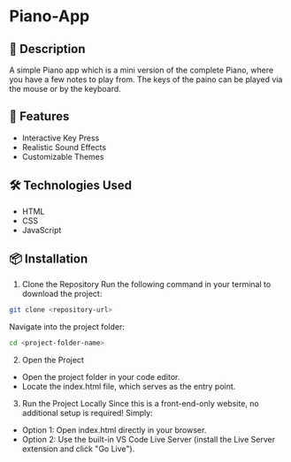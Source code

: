 # Piano-App

## 📝 Description

A simple Piano app which is a mini version of the complete Piano, where you have a few notes to play from. The keys of the paino can be played via the mouse or by the keyboard.

## 🚀 Features

- Interactive Key Press
- Realistic Sound Effects
- Customizable Themes

## 🛠️ Technologies Used

- HTML
- CSS
- JavaScript

## 📦 Installation

1. Clone the Repository
Run the following command in your terminal to download the project:

```bash
git clone <repository-url>

```

Navigate into the project folder:

```bash
cd <project-folder-name>

```

2. Open the Project
- Open the project folder in your code editor.
- Locate the index.html file, which serves as the entry point.
3. Run the Project Locally
Since this is a front-end-only website, no additional setup is required! Simply:
- Option 1: Open index.html directly in your browser.
- Option 2: Use the built-in VS Code Live Server (install the Live Server extension and click "Go Live").

